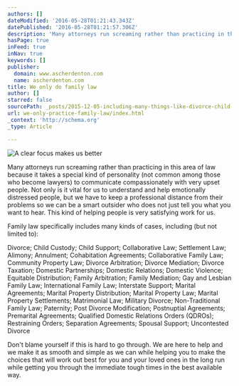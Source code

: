```yaml
---
authors: []
dateModified: '2016-05-28T01:21:43.343Z'
datePublished: '2016-05-28T01:21:57.306Z'
description: 'Many attorneys run screaming rather than practicing in this area of law because it takes a special kind of personality (not common among those who become lawyers) to communicate compassionately with very upset people. Not only is it vital for us to understand and help emotionally distressed people, but we have to keep a professional distance from their problems so we can be a smart outsider who does not just tell you what you want to hear. This kind of helping people is very satisfying work for us.'
hasPage: true
inFeed: true
inNav: true
keywords: []
publisher:
  domain: www.ascherdenton.com
  name: ascherdenton.com
title: We only do family law
author: []
starred: false
sourcePath: _posts/2015-12-05-including-many-things-like-divorce-child-custody-child-su.md
url: we-only-practice-family-law/index.html
_context: 'http://schema.org'
_type: Article

---
```

![A clear focus makes us better](https://s3-us-west-2.amazonaws.com/the-grid-img/p/eaeadb05885192515a511855c0356b3fb82d8d2b.jpg)

Many attorneys run screaming rather than practicing in this area of law because it takes a special kind of personality (not common among those who become lawyers) to communicate compassionately with very upset people. Not only is it vital for us to understand and help emotionally distressed people, but we have to keep a professional distance from their problems so we can be a smart outsider who does not just tell you what you want to hear. This kind of helping people is very satisfying work for us.

Family law specifically includes many kinds of cases, including (but not limited to):

Divorce; Child Custody; Child Support; Collaborative Law; Settlement Law; Alimony; Annulment; Cohabitation Agreements; Collaborative Family Law; Community Property Law; Divorce Arbitration; Divorce Mediation; Divorce Taxation; Domestic Partnerships; Domestic Relations; Domestic Violence; Equitable Distribution; Family Arbitration; Family Mediation; Gay and Lesbian Family Law; International Family Law; Interstate Support; Marital Agreements; Marital Property Distribution; Marital Property Law; Marital Property Settlements; Matrimonial Law; Military Divorce; Non-Traditional Family Law; Paternity; Post Divorce Modification; Postnuptial Agreements; Premarital Agreements; Qualified Domestic Relations Orders (QDROs); Restraining Orders; Separation Agreements; Spousal Support; Uncontested Divorce

Don't blame yourself if this is hard to go through. We are here to help and we make it as smooth and simple as we can while helping you to make the choices that will work out best for you and your loved ones in the long run while getting you through the immediate tough times in the best available way.